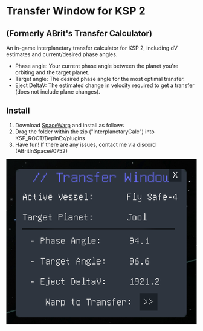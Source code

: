 # Transfer Window for KSP 2
## (Formerly ABrit's Transfer Calculator)
An in-game interplanetary transfer calculator for KSP 2, including dV estimates and current/desired phase angles.

- Phase angle: Your current phase angle between the planet you're orbiting and the target planet.
- Target angle: The desired phase angle for the most optimal transfer.
- Eject DeltaV: The estimated change in velocity required to get a transfer (does not include plane changes).

## Install

1. Download [SpaceWarp](https://github.com/SpaceWarpDev/SpaceWarp) and install as follows
2. Drag the folder within the zip ("InterplanetaryCalc") into KSP_ROOT/BepInEx/plugins
3. Have fun! If there are any issues, contact me via discord (ABritInSpace#0752)

![Transfer Calculator GUI (including phase angle, current angle and estimated dV](https://github.com/ABritInSpace/TransferCalculator-KSP2/blob/master/transfercalc.png?raw=true)
